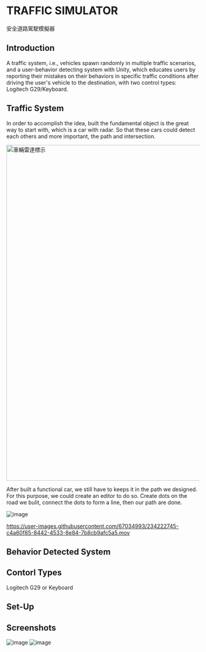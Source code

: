 # TRAFFIC SIMULATOR

安全道路駕駛模擬器

## Introduction

 A traffic system, i.e., vehicles spawn randomly in multiple traffic scenarios,  and a user-behavior detecting system with Unity, which educates users by reporting their mistakes on their behaviors in specific traffic conditions after driving the user's vehicle to the destination, with two control types: Logitech G29/Keyboard.
 
## Traffic System

In order to accomplish the idea, built the fundamental object is the great way to start with, which is a car with radar. So that these cars could detect each others and more important, the path and intersection.

<img width="875" alt="車輛雷達標示" src="https://user-images.githubusercontent.com/67034993/234522673-e27e0110-6619-4606-8a89-ba41e01dff3a.png">

After built a functional car, we still have to keeps it in the path we designed. For this purpose, we could create an editor to do so. Create dots on the road we bulit, connect the dots to form a line, then our path are done. 

![image](https://github.com/holydarktank2/Graduation-Project/blob/main/screenshots/Screenshot3.gif)

https://user-images.githubusercontent.com/67034993/234222745-c4a60f85-8442-4533-8e84-7b8cb9afc5a5.mov

## Behavior Detected System


## Contorl Types

Logitech G29 or Keyboard

## Set-Up


## Screenshots

![image](https://github.com/holydarktank2/Graduation-Project/blob/main/screenshots/Screenshot1.PNG)
![image](https://github.com/holydarktank2/Graduation-Project/blob/main/screenshots/Screenshot2.PNG)
